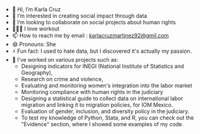- 👋 Hi, I’m Karla Cruz
- 👀 I’m interested in creating social impact through data
- 💞️ I’m looking to collaborate on social projects about human rights
- 🏊🏻‍♀️ I love workout
- 📫 How to reach me by email : karlacruzmartinez92@gmil.com 
- 😄 Pronouns: She
- ⚡ Fun fact: I used to hate data, but I discovered it's actually my passion.
- 📣 I've worked on various projects such as:
    - Designing indicators for INEGI (National Institute of Statistics and Geography),
    - Research on crime and violence,
    - Evaluating and monitoring women's integration into the labor market
    - ​​Monitoring compliance with human rights in the judiciary
    - Designing a statistical guide to collect data on international labor migration and linking it to migration policies, for IOM Mexico.
    - Evaluation of gender, inclusion, and diversity policy in the judiciary.
    - To test my knowledge of Python, Stata, and R, you can check out the "Evidence" section, where I showed some examples of my code.

<!---
KarlaCM92/KarlaCM92 is a ✨ special ✨ repository because its `README.md` (this file) appears on your GitHub profile.
You can click the Preview link to take a look at your changes.
--->
